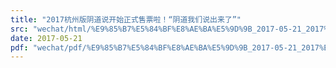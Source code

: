 ```yaml
---
title: "2017杭州版阴道说开始正式售票啦！“阴道我们说出来了”"
src: "wechat/html/%E9%85%B7%E5%84%BF%E8%AE%BA%E5%9D%9B_2017-05-21_2017%E6%9D%AD%E5%B7%9E%E7%89%88%E9%98%B4%E9%81%93%E8%AF%B4%E5%BC%80%E5%A7%8B%E6%AD%A3%E5%BC%8F%E5%94%AE%E7%A5%A8%E5%95%A6%EF%BC%81%E2%80%9C%E9%98%B4%E9%81%93%E6%88%91%E4%BB%AC%E8%AF%B4%E5%87%BA%E6%9D%A5%E4%BA%86%E2%80%9D.html"
date: 2017-05-21
pdf: "wechat/pdf/%E9%85%B7%E5%84%BF%E8%AE%BA%E5%9D%9B_2017-05-21_2017%E6%9D%AD%E5%B7%9E%E7%89%88%E9%98%B4%E9%81%93%E8%AF%B4%E5%BC%80%E5%A7%8B%E6%AD%A3%E5%BC%8F%E5%94%AE%E7%A5%A8%E5%95%A6%EF%BC%81%E2%80%9C%E9%98%B4%E9%81%93%E6%88%91%E4%BB%AC%E8%AF%B4%E5%87%BA%E6%9D%A5%E4%BA%86%E2%80%9D.pdf"
---
```

